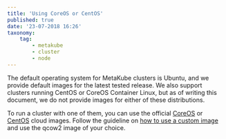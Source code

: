 ```yaml
---
title: 'Using CoreOS or CentOS'
published: true
date: '23-07-2018 16:26'
taxonomy:
    tag:
        - metakube
        - cluster
        - node
---
```


The default operating system for MetaKube clusters is Ubuntu, and we provide default images for the latest tested release. We also support clusters running CentOS or CoreOS Container Linux, but as of writing this document, we do not provide images for either of these distributions.

To run a cluster with one of them, you can use the official [CoreOS](https://coreos.com/os/docs/latest/booting-on-openstack.html) or [CentOS](http://cloud.centos.org/centos/7/images/) cloud images. Follow the guideline on [how to use a custom image](../../03.Tutorials/12.how-to-use-custom-images-for-your-worker-nodes/default.en.md) and use the qcow2 image of your choice.
